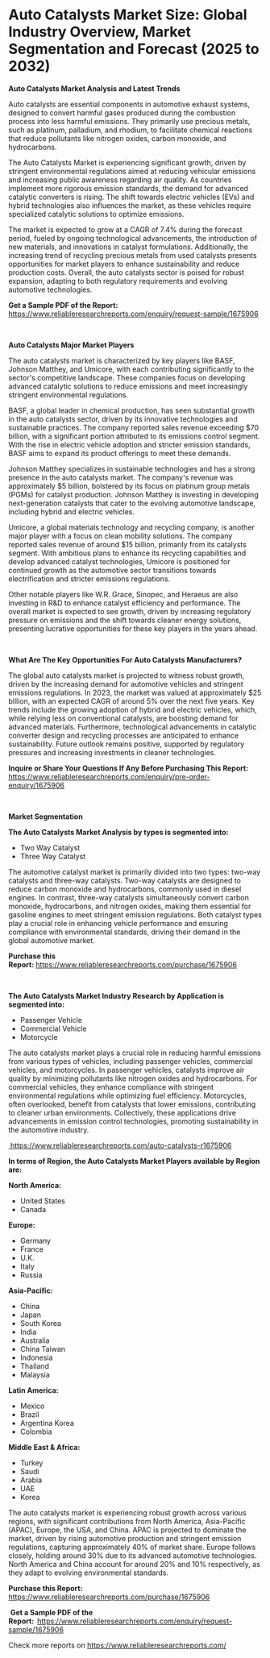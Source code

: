 <p><h1>Auto Catalysts Market Size: Global Industry Overview, Market Segmentation and Forecast (2025 to 2032)</h1></p><p><strong>Auto Catalysts Market Analysis and Latest Trends</strong></p>
<p><p>Auto catalysts are essential components in automotive exhaust systems, designed to convert harmful gases produced during the combustion process into less harmful emissions. They primarily use precious metals, such as platinum, palladium, and rhodium, to facilitate chemical reactions that reduce pollutants like nitrogen oxides, carbon monoxide, and hydrocarbons.</p><p>The Auto Catalysts Market is experiencing significant growth, driven by stringent environmental regulations aimed at reducing vehicular emissions and increasing public awareness regarding air quality. As countries implement more rigorous emission standards, the demand for advanced catalytic converters is rising. The shift towards electric vehicles (EVs) and hybrid technologies also influences the market, as these vehicles require specialized catalytic solutions to optimize emissions.</p><p>The market is expected to grow at a CAGR of 7.4% during the forecast period, fueled by ongoing technological advancements, the introduction of new materials, and innovations in catalyst formulations. Additionally, the increasing trend of recycling precious metals from used catalysts presents opportunities for market players to enhance sustainability and reduce production costs. Overall, the auto catalysts sector is poised for robust expansion, adapting to both regulatory requirements and evolving automotive technologies.</p></p>
<p><strong>Get a Sample PDF of the Report:&nbsp;</strong> <a href="https://www.reliableresearchreports.com/enquiry/request-sample/1675906?utm_campaign=3027&utm_medium=2&utm_source=Github&utm_content=ia&utm_term=01042025&utm_id=auto-catalysts">https://www.reliableresearchreports.com/enquiry/request-sample/1675906</a></p>
<p>&nbsp;</p>
<p><strong>Auto Catalysts Major Market Players</strong></p>
<p><p>The auto catalysts market is characterized by key players like BASF, Johnson Matthey, and Umicore, with each contributing significantly to the sector's competitive landscape. These companies focus on developing advanced catalytic solutions to reduce emissions and meet increasingly stringent environmental regulations.</p><p>BASF, a global leader in chemical production, has seen substantial growth in the auto catalysts sector, driven by its innovative technologies and sustainable practices. The company reported sales revenue exceeding $70 billion, with a significant portion attributed to its emissions control segment. With the rise in electric vehicle adoption and stricter emission standards, BASF aims to expand its product offerings to meet these demands.</p><p>Johnson Matthey specializes in sustainable technologies and has a strong presence in the auto catalysts market. The company's revenue was approximately $5 billion, bolstered by its focus on platinum group metals (PGMs) for catalyst production. Johnson Matthey is investing in developing next-generation catalysts that cater to the evolving automotive landscape, including hybrid and electric vehicles.</p><p>Umicore, a global materials technology and recycling company, is another major player with a focus on clean mobility solutions. The company reported sales revenue of around $15 billion, primarily from its catalysts segment. With ambitious plans to enhance its recycling capabilities and develop advanced catalyst technologies, Umicore is positioned for continued growth as the automotive sector transitions towards electrification and stricter emissions regulations.</p><p>Other notable players like W.R. Grace, Sinopec, and Heraeus are also investing in R&D to enhance catalyst efficiency and performance. The overall market is expected to see growth, driven by increasing regulatory pressure on emissions and the shift towards cleaner energy solutions, presenting lucrative opportunities for these key players in the years ahead.</p></p>
<p>&nbsp;</p>
<p><strong>What Are The Key Opportunities For Auto Catalysts Manufacturers?</strong></p>
<p><p>The global auto catalysts market is projected to witness robust growth, driven by the increasing demand for automotive vehicles and stringent emissions regulations. In 2023, the market was valued at approximately $25 billion, with an expected CAGR of around 5% over the next five years. Key trends include the growing adoption of hybrid and electric vehicles, which, while relying less on conventional catalysts, are boosting demand for advanced materials. Furthermore, technological advancements in catalytic converter design and recycling processes are anticipated to enhance sustainability. Future outlook remains positive, supported by regulatory pressures and increasing investments in cleaner technologies.</p></p>
<p><strong>Inquire or Share Your Questions If Any Before Purchasing This Report:</strong> <a href="https://www.reliableresearchreports.com/enquiry/pre-order-enquiry/1675906?utm_campaign=3027&utm_medium=2&utm_source=Github&utm_content=ia&utm_term=01042025&utm_id=auto-catalysts">https://www.reliableresearchreports.com/enquiry/pre-order-enquiry/1675906</a></p>
<p>&nbsp;</p>
<p><strong>Market Segmentation</strong></p>
<p><strong>The Auto Catalysts Market Analysis by types is segmented into:</strong></p>
<p><ul><li>Two Way Catalyst</li><li>Three Way Catalyst</li></ul></p>
<p><p>The automotive catalyst market is primarily divided into two types: two-way catalysts and three-way catalysts. Two-way catalysts are designed to reduce carbon monoxide and hydrocarbons, commonly used in diesel engines. In contrast, three-way catalysts simultaneously convert carbon monoxide, hydrocarbons, and nitrogen oxides, making them essential for gasoline engines to meet stringent emission regulations. Both catalyst types play a crucial role in enhancing vehicle performance and ensuring compliance with environmental standards, driving their demand in the global automotive market.</p></p>
<p><strong>Purchase this Report:&nbsp;</strong><a href="https://www.reliableresearchreports.com/purchase/1675906?utm_campaign=3027&utm_medium=2&utm_source=Github&utm_content=ia&utm_term=01042025&utm_id=auto-catalysts">https://www.reliableresearchreports.com/purchase/1675906</a></p>
<p>&nbsp;</p>
<p><strong>The Auto Catalysts Market Industry Research by Application is segmented into:</strong></p>
<p><ul><li>Passenger Vehicle</li><li>Commercial Vehicle</li><li>Motorcycle</li></ul></p>
<p><p>The auto catalysts market plays a crucial role in reducing harmful emissions from various types of vehicles, including passenger vehicles, commercial vehicles, and motorcycles. In passenger vehicles, catalysts improve air quality by minimizing pollutants like nitrogen oxides and hydrocarbons. For commercial vehicles, they enhance compliance with stringent environmental regulations while optimizing fuel efficiency. Motorcycles, often overlooked, benefit from catalysts that lower emissions, contributing to cleaner urban environments. Collectively, these applications drive advancements in emission control technologies, promoting sustainability in the automotive industry.</p></p>
<p><a href="https://www.reliableresearchreports.com/auto-catalysts-r1675906?utm_campaign=3027&utm_medium=2&utm_source=Github&utm_content=ia&utm_term=01042025&utm_id=auto-catalysts">&nbsp;https://www.reliableresearchreports.com/auto-catalysts-r1675906</a></p>
<p><strong>In terms of Region, the Auto Catalysts Market Players available by Region are:</strong></p>
<p>
    <p> <strong> North America: </strong>
        <ul>
            <li>United States</li>
            <li>Canada</li>
        </ul>
        </p> 
    <p> <strong> Europe: </strong>
        <ul>
            <li>Germany</li>
            <li>France</li>
            <li>U.K.</li>
            <li>Italy</li>
            <li>Russia</li>
        </ul>
        </p> 
    <p> <strong> Asia-Pacific: </strong>
        <ul>
            <li>China</li>
            <li>Japan</li>
            <li>South Korea</li>
            <li>India</li>
            <li>Australia</li>
            <li>China Taiwan</li>
            <li>Indonesia</li>
            <li>Thailand</li>
            <li>Malaysia</li>
        </ul>
        </p> 
    <p> <strong> Latin America: </strong>
        <ul>
            <li>Mexico</li>
            <li>Brazil</li>
            <li>Argentina Korea</li>
            <li>Colombia</li>
        </ul>
        </p> 
    <p> <strong> Middle East & Africa: </strong>
        <ul>
            <li>Turkey</li>
            <li>Saudi</li>
            <li>Arabia</li>
            <li>UAE</li>
            <li>Korea</li>
        </ul>
    </p>
    </p>
<p><p>The auto catalysts market is experiencing robust growth across various regions, with significant contributions from North America, Asia-Pacific (APAC), Europe, the USA, and China. APAC is projected to dominate the market, driven by rising automotive production and stringent emission regulations, capturing approximately 40% of market share. Europe follows closely, holding around 30% due to its advanced automotive technologies. North America and China account for around 20% and 10% respectively, as they adapt to evolving environmental standards.</p></p>
<p><strong>Purchase this Report: </strong><a href="https://www.reliableresearchreports.com/purchase/1675906?utm_campaign=3027&utm_medium=2&utm_source=Github&utm_content=ia&utm_term=01042025&utm_id=auto-catalysts">https://www.reliableresearchreports.com/purchase/1675906</a></p>
<p>&nbsp;<strong>Get a Sample PDF of the Report:&nbsp;&nbsp;</strong><a href="https://www.reliableresearchreports.com/enquiry/request-sample/1675906?utm_campaign=3027&utm_medium=2&utm_source=Github&utm_content=ia&utm_term=01042025&utm_id=auto-catalysts">https://www.reliableresearchreports.com/enquiry/request-sample/1675906</a></p>
<p><strong></strong></p>
<p>Check more reports on <a href="https://www.reliableresearchreports.com/?utm_campaign=3027&utm_medium=2&utm_source=Github&utm_content=ia&utm_term=01042025&utm_id=auto-catalysts">https://www.reliableresearchreports.com/</a></p>
